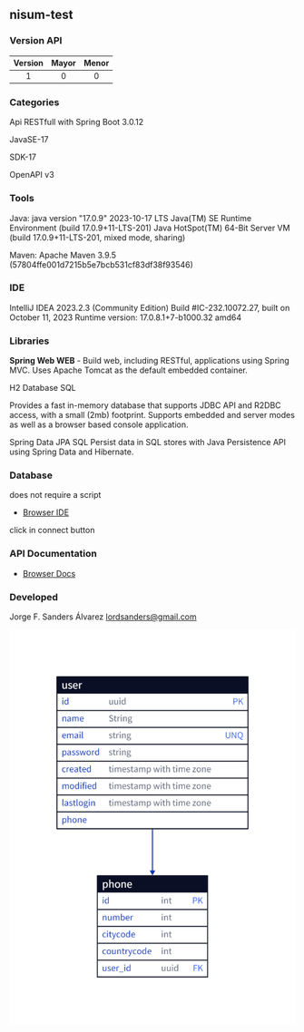 ## nisum-test

### Version API

| Version | Mayor | Menor |
|:-------:|:----:|:----:|
| 1 | 0 | 0 | |

### Categories
Api RESTfull with Spring Boot 3.0.12

JavaSE-17 

SDK-17

OpenAPI v3

### Tools
Java:
java version "17.0.9" 2023-10-17 LTS
Java(TM) SE Runtime Environment (build 17.0.9+11-LTS-201)
Java HotSpot(TM) 64-Bit Server VM (build 17.0.9+11-LTS-201, mixed mode, sharing)

Maven:
Apache Maven 3.9.5 (57804ffe001d7215b5e7bcb531cf83df38f93546)

### IDE
IntelliJ IDEA 2023.2.3 (Community Edition)
Build #IC-232.10072.27, built on October 11, 2023
Runtime version: 17.0.8.1+7-b1000.32 amd64

### Libraries
**Spring Web WEB** - Build web, including RESTful, applications using Spring MVC.
Uses Apache Tomcat as the default embedded container.

H2 Database SQL

Provides a fast in-memory database that supports JDBC API
and R2DBC access, with a small (2mb) footprint. Supports embedded and server modes as well as a browser based console application.

Spring Data JPA SQL
Persist data in SQL stores with Java Persistence API using Spring Data and Hibernate.

### Database
does not require a script

* [Browser IDE](http://localhost:8080/h2-console)

click in connect button

### API Documentation
* [Browser Docs](http://localhost:8080/doc/swagger-ui/index.html)

### Developed
Jorge F. Sanders Álvarez
lordsanders@gmail.com

![Diagram](./images/d2.png)
